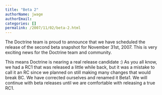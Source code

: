 ```yaml
---
title: "Beta 2"
authorName: jwage
authorEmail:
categories: []
permalink: /2007/11/02/beta-2.html
---
```

The Doctrine team is proud to announce that we have scheduled the
release of the second beta snapshot for November 31st, 2007. This is
very exciting news for the Doctrine team and community.

This means Doctrine is nearing a real release candidate :) As you all
know, we had a RC1 that was released a little while back, but it was a
mistake to call it an RC since we planned on still making many changes
that would break BC. We have corrected ourselves and renamed it Beta1.
We will continue with beta releases until we are comfortable with
releasing a true RC1.
